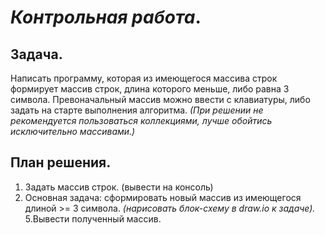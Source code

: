 # *Контрольная работа*.

## Задача. 

Написать программу, которая из имеющегося массива строк формирует массив строк, длина которого меньше, либо равна 3 символа. Превоначальный массив можно ввести с клавиатуры, либо задать на старте выполнения алгоритма. *(При решении не рекомендуется пользоваться коллекциями, лучше обойтись исключительно массивами.)*

## План решения.
1. Задать массив строк. (вывести на консоль)
2. Основная задача: сформировать новый массив из имеющегося длиной >= 3 символа. *(нарисовать блок-схему в draw.io к задаче).*
5.Вывести полученный массив.